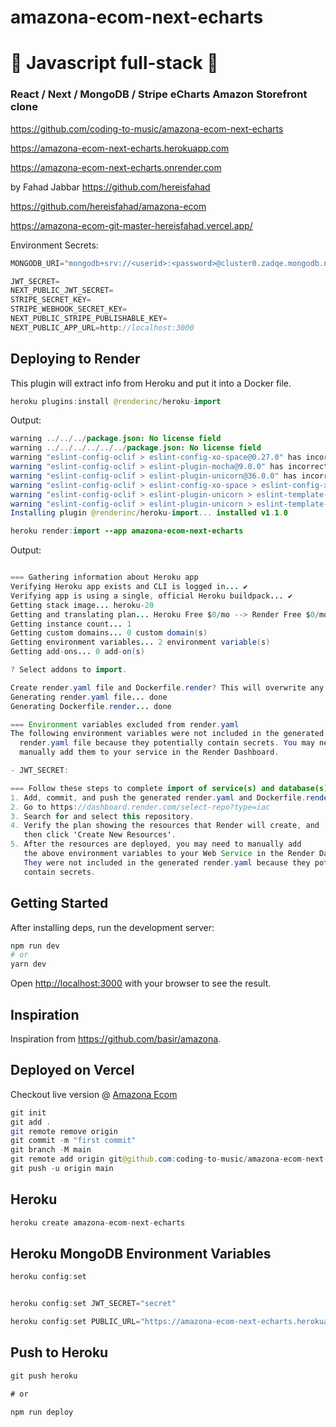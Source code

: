 # amazona-ecom-next-echarts

# 🚀 Javascript full-stack 🚀

### React / Next / MongoDB / Stripe eCharts Amazon Storefront clone

https://github.com/coding-to-music/amazona-ecom-next-echarts

https://amazona-ecom-next-echarts.herokuapp.com

https://amazona-ecom-next-echarts.onrender.com

by Fahad Jabbar https://github.com/hereisfahad

https://github.com/hereisfahad/amazona-ecom

https://amazona-ecom-git-master-hereisfahad.vercel.app/

Environment Secrets:

```java
MONGODB_URI="mongodb+srv://<userid>:<password>@cluster0.zadqe.mongodb.net/amazona-ecom-next-echarts?retryWrites=true&w=majority"

JWT_SECRET=
NEXT_PUBLIC_JWT_SECRET=
STRIPE_SECRET_KEY=
STRIPE_WEBHOOK_SECRET_KEY=
NEXT_PUBLIC_STRIPE_PUBLISHABLE_KEY=
NEXT_PUBLIC_APP_URL=http://localhost:3000

```

## Deploying to Render

This plugin will extract info from Heroku and put it into a Docker file.

```java
heroku plugins:install @renderinc/heroku-import
```

Output:

```java
warning ../../../package.json: No license field
warning ../../../../../../package.json: No license field
warning "eslint-config-oclif > eslint-config-xo-space@0.27.0" has incorrect peer dependency "eslint@>=7.20.0".
warning "eslint-config-oclif > eslint-plugin-mocha@9.0.0" has incorrect peer dependency "eslint@>=7.0.0".
warning "eslint-config-oclif > eslint-plugin-unicorn@36.0.0" has incorrect peer dependency "eslint@>=7.32.0".
warning "eslint-config-oclif > eslint-config-xo-space > eslint-config-xo@0.35.0" has incorrect peer dependency "eslint@>=7.20.0".
warning "eslint-config-oclif > eslint-plugin-unicorn > eslint-template-visitor@2.3.2" has incorrect peer dependency "eslint@>=7.0.0".
warning "eslint-config-oclif > eslint-plugin-unicorn > eslint-template-visitor > @babel/eslint-parser@7.16.3" has incorrect peer dependency "eslint@^7.5.0 || ^8.0.0".
Installing plugin @renderinc/heroku-import... installed v1.1.0
```

```java
heroku render:import --app amazona-ecom-next-echarts
```

Output:

```java

=== Gathering information about Heroku app
Verifying Heroku app exists and CLI is logged in... ✔️
Verifying app is using a single, official Heroku buildpack... ✔️
Getting stack image... heroku-20
Getting and translating plan... Heroku Free $0/mo --> Render Free $0/mo
Getting instance count... 1
Getting custom domains... 0 custom domain(s)
Getting environment variables... 2 environment variable(s)
Getting add-ons... 0 add-on(s)

? Select addons to import.

Create render.yaml file and Dockerfile.render? This will overwrite any existing files with the same name. (y/n): y
Generating render.yaml file... done
Generating Dockerfile.render... done

=== Environment variables excluded from render.yaml
The following environment variables were not included in the generated
  render.yaml file because they potentially contain secrets. You may need to
  manually add them to your service in the Render Dashboard.

- JWT_SECRET:

=== Follow these steps to complete import of service(s) and database(s) to Render
1. Add, commit, and push the generated render.yaml and Dockerfile.render to GitHub or GitLab.
2. Go to https://dashboard.render.com/select-repo?type=iac
3. Search for and select this repository.
4. Verify the plan showing the resources that Render will create, and
   then click 'Create New Resources'.
5. After the resources are deployed, you may need to manually add
   the above environment variables to your Web Service in the Render Dashboard.
   They were not included in the generated render.yaml because they potentially
   contain secrets.
```

## Getting Started

After installing deps, run the development server:

```bash
npm run dev
# or
yarn dev
```

Open [http://localhost:3000](http://localhost:3000) with your browser to see the result.

## Inspiration

Inspiration from https://github.com/basir/amazona.

## Deployed on Vercel

Checkout live version @ [Amazona Ecom](https://amazona-ecom-git-master.hereisfahad.vercel.app/)

```java
git init
git add .
git remote remove origin
git commit -m "first commit"
git branch -M main
git remote add origin git@github.com:coding-to-music/amazona-ecom-next-echarts.git
git push -u origin main
```

## Heroku

```java
heroku create amazona-ecom-next-echarts
```

## Heroku MongoDB Environment Variables

```java
heroku config:set


heroku config:set JWT_SECRET="secret"

heroku config:set PUBLIC_URL="https://amazona-ecom-next-echarts.herokuapp.com"
```

## Push to Heroku

```java
git push heroku

# or

npm run deploy
```
